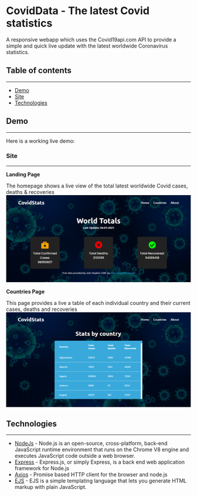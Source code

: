 # **CovidData - The latest Covid statistics**
A responsive webapp which uses the Covid19api.com API to provide a simple and quick live update with the latest worldwide Coronavirus statistics.

## Table of contents
---
* [Demo](#Demo)
* [Site](#Site)
* [Technologies](#Technologies)

## **Demo**
---
Here is a working live demo: 

### **Site**
---
**Landing Page**

The homepage shows a live view of the total latest worldwide Covid cases, deaths & recoveries
![homePage](/images/homePage.png)

**Countries Page**

This page provides a live a table of each individual country and their current cases, deaths and recoveries
![countriesPage](/images/countriesPage.png)

## Technologies
---
* [NodeJs](https://nodejs.org/) - Node.js is an open-source, cross-platform, back-end JavaScript runtime environment that runs on the Chrome V8 engine and executes JavaScript code outside a web browser.
* [Express](https://expressjs.com/) - Express.js, or simply Express, is a back end web application framework for Node.js
* [Axios](https://github.com/axios/axios) - Promise based HTTP client for the browser and node.js
* [EJS](https://ejs.co/) - EJS is a simple templating language that lets you generate HTML markup with plain JavaScript. 
